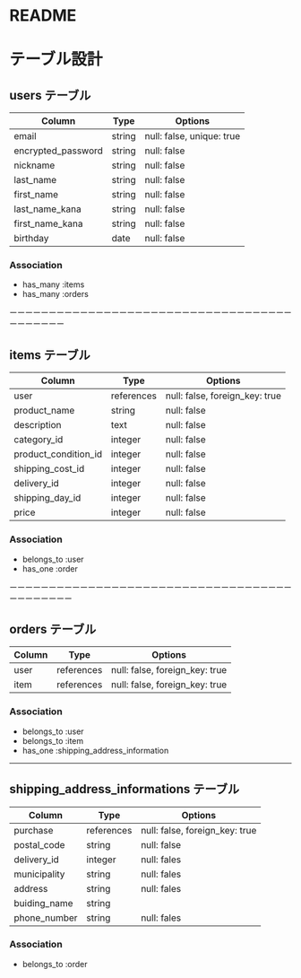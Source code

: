# README
# テーブル設計

## users テーブル

| Column             | Type   | Options                    |
| ------------------ | ------ | -------------------------- |
| email              | string | null: false,  unique: true |
| encrypted_password | string | null: false                |
| nickname           | string | null: false                |
| last_name          | string | null: false                |
| first_name         | string | null: false                |
| last_name_kana     | string | null: false                |
| first_name_kana    | string | null: false                |
| birthday           | date   | null: false                |

### Association

- has_many :items
- has_many :orders





ーーーーーーーーーーーーーーーーーーーーーーーーーーーーーーーーーーーーーーーーーーー
## items テーブル

| Column               | Type       | Options                        |
| -------------------- | ---------- | ------------------------------ |
| user                 | references | null: false, foreign_key: true |
| product_name         | string     | null: false                    |
| description          | text       | null: false                    |
| category_id          | integer    | null: false                    |
| product_condition_id | integer    | null: false                    |
| shipping_cost_id     | integer    | null: false                    |
| delivery_id          | integer    | null: false                    |
| shipping_day_id      | integer    | null: false                    |
| price                | integer    | null: false                    |


### Association

- belongs_to :user
- has_one :order






ーーーーーーーーーーーーーーーーーーーーーーーーーーーーーーーーーーーーーーーーーーーー
## orders テーブル

| Column    | Type       | Options                                   |
| --------- | ---------- | ----------------------------------------- |
| user      | references | null: false, foreign_key: true            |
| item      | references | null: false, foreign_key: true            |

### Association

- belongs_to :user
- belongs_to :item
- has_one :shipping_address_information





--------------------------------------------------------------------------
## shipping_address_informations テーブル

| Column        | Type       | Options                         |
| ------------- | ---------- | ------------------------------- |
| purchase      | references | null: false, foreign_key: true  |
| postal_code   | string     | null: false                     |
| delivery_id   | integer    | null: fales                     |
| municipality  | string     | null: fales                     |
| address       | string     | null: fales                     |
| buiding_name  | string     |                                 |
| phone_number  | string     | null: fales                     |


### Association

- belongs_to :order